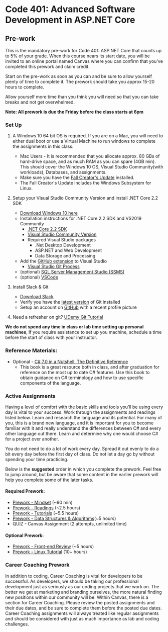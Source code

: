 # Code 401: Advanced Software Development in ASP.NET Core

## Pre-work

This is the mandatory pre-work for Code 401: ASP.NET Core that counts up to 5% of your grade.
When this course nears its start date, you will be invited to an online portal named Canvas where you can confirm that you've completed this prework and claim credit.

Start on the pre-work as soon as you can and be sure to allow yourself plenty of time to complete it.
The prework should take you approx 15-20 hours to complete.

Allow yourself more time than you think you will need so that you can take breaks and not get overwhelmed.

**Note: All prework is due the Friday before the class starts at 6pm**



### Set Up

1. A Windows 10 64 bit OS is required. If you are on a Mac, you will need to either dual boot or use a Virtual Machine to run windows to complete the assignments in this class. 
	- Mac Users - It is recommended that you allocate approx. 80 GBs of hard-drive space, and as much RAM as you can spare (4GB min). This should cover the Windows 10 OS, Visual Studio Community(with workloads), Databases, and assignments. 
	- Make sure you have the [Fall Creator's Update](https://support.microsoft.com/en-us/help/4028685/windows-10-get-the-fall-creators-update) installed. 
	- The Fall Creator's Update includes the Windows Subsystem for Linux. 
		 
2. Setup your Visual Studio Community Version and install .NET Core 2.2 SDK
	- [Download Windows 10 here](https://www.microsoft.com/en-us/software-download/windows10)
	- Installation instructions for .NET Core 2.2 SDK and VS2019 Community
	   - [.NET Core 2.2 SDK](https://www.microsoft.com/net/download)
	   - [Visual Studio Community Version](https://docs.microsoft.com/en-us/visualstudio/releases/2019/release-notes) 
	   - Required Visual Studio packages
	     - .Net Desktop Development
	     - ASP.NET and Web Development
	     - Data Storage and Processing
	- Add the [GitHub extension](https://visualstudio.github.com/) to Visual Studio
		- [Visual Studio Git Process](https://www.visualstudio.com/en-us/docs/git/tutorial/gitworkflow)
	- (optional) [SQL Server Management Studio (SSMS)](https://docs.microsoft.com/en-us/sql/ssms/download-sql-server-management-studio-ssms)
	- (optional) [VSCode](https://code.visualstudio.com/)
	
3. Install Slack & Git
	- [Download Slack](https://slack.com/downloads/osx)
	- Verify you have the [latest version](https://git-scm.com/downloads) of Git installed
	- Setup an account on [GitHub](http://www.github.com) with a recent profile picture

4. Need a refresher on git? [UDemy Git Tutorial](https://blog.udemy.com/git-tutorial-a-comprehensive-guide/)


**We do not spend any time in class or lab time setting up personal machines**, If you require assistance to set up you machine, schedule a time before the start of class with your instructor. 

### Reference Materials:
- Optional - [C# 7.0 in a Nutshell: The Definitive Reference](https://www.amazon.com/C-7-0-Nutshell-Definitive-Reference/dp/1491987650/ref=sr_1_1?ie=UTF8&qid=1504228723&sr=8-1&keywords=C%23+7.0+in+a+Nutshell) 
	- This book is a great resource both in class, and after graduation for reference on the most up to date C# features. Use this book to obtain guidance on C# terminology and how to use specific components of the language.

### Active Assignments
Having a level of comfort with the basic skills and tools you’ll be using every day is vital to your success.
Work through the assignments and readings listed below. Learn and research the language and its potential. For many of you, 
this is a brand new language, and it is important for you to become familiar with it and really understand the differences between C# and 
every other language out there. Learn and determine why one would choose C# for a project over another.   

You do not need to do a lot of work every day.
Spread it out evenly to do a bit every day before the first day of class.
Do not let a day go by without spending your time practicing.

Below is the **suggested** order in which you complete the prework. Feel free to jump around, but be aware that some content in the earlier prework
will help you complete some of the later tasks. 

#### Required Prework:
- [Prework - Mindset](./prework-mindset.md)  (~90 min)
- [Prework - Readings](./prework-readings.md) (~2.5 hours)
- [Prework - Tutorials](./prework-tutorials.md) (~5.5 hours)
- [Prework - Data Structures & Algorithms](./prework-DSA.md)(~5 hours)
- QUIZ - Canvas Assignment (2 attempts, unlimited time)

#### Optional Prework:
- [Prework - Front-end Review](./prework-frontend.md) (~5 hours)
- [Prework - Linux Tutorial](https://ryanstutorials.net/linuxtutorial/) (10+ hours)


### Career Coaching Prework
In addition to coding, Career Coaching is vital for developers to be successful. As developers, we should be taking our professional development just as seriously as our coding projects that we work on. The better we get at marketing and branding ourselves, the more natural finding new positions within our community will be. Within Canvas, there is a section for Career Coaching. Please review the posted assignments and their due dates, and be sure to complete them before the posted due dates. Career Coaching assignments will always treated like regular assignments and should be considered with just as much importance as lab and coding challenges. 



